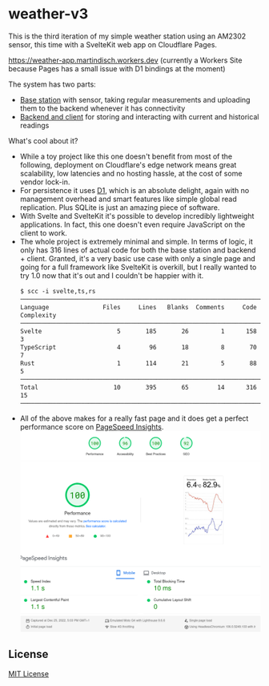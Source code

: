 # weather-v3

This is the third iteration of my simple weather station using an AM2302
sensor, this time with a SvelteKit web app on Cloudflare Pages.

https://weather-app.martindisch.workers.dev (currently a Workers Site because
Pages has a small issue with D1 bindings at the moment)

The system has two parts:

- [Base station](weather-station/README.md) with sensor, taking regular
  measurements and uploading them to the backend whenever it has connectivity
- [Backend and client](weather-app/README.md) for storing and interacting with
  current and historical readings

What's cool about it?

- While a toy project like this one doesn't benefit from most of the following,
  deployment on Cloudflare's edge network means great scalability, low
  latencies and no hosting hassle, at the cost of some vendor lock-in.
- For persistence it uses [D1](https://developers.cloudflare.com/d1), which is
  an absolute delight, again with no management overhead and smart features
  like simple global read replication. Plus SQLite is just an amazing piece of
  software.
- With Svelte and SvelteKit it's possible to develop incredibly lightweight
  applications. In fact, this one doesn't even require JavaScript on the client
  to work.
- The whole project is extremely minimal and simple. In terms of logic, it only
  has 316 lines of actual code for both the base station and backend + client.
  Granted, it's a very basic use case with only a single page and going for a
  full framework like SvelteKit is overkill, but I really wanted to try 1.0 now
  that it's out and I couldn't be happier with it.
  ```console
  $ scc -i svelte,ts,rs
  ─────────────────────────────────────────────────────────────────────────────
  Language               Files     Lines   Blanks  Comments     Code Complexity
  ─────────────────────────────────────────────────────────────────────────────
  Svelte                     5       185       26         1      158          3
  TypeScript                 4        96       18         8       70          7
  Rust                       1       114       21         5       88          5
  ─────────────────────────────────────────────────────────────────────────────
  Total                     10       395       65        14      316         15
  ─────────────────────────────────────────────────────────────────────────────
  ```
- All of the above makes for a really fast page and it does get a perfect
  performance score on [PageSpeed Insights](https://pagespeed.web.dev).
  ![PageSpeed Insights result](pagespeed.png)

## License

[MIT License](LICENSE)
